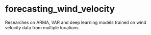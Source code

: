 # forecasting_wind_velocity
Researches on ARMA, VAR and deep learning models trained on wind velocity data from multiple locations
